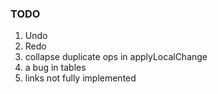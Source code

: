 

### TODO

1. Undo
2. Redo
3. collapse duplicate ops in applyLocalChange
4. a bug in tables
5. links not fully implemented

